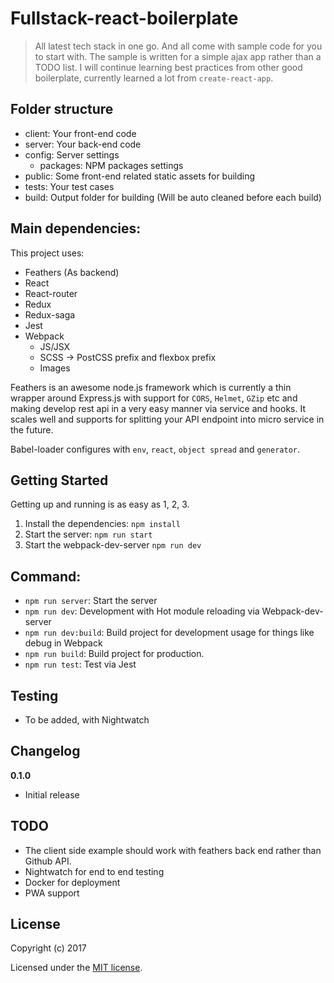 # Fullstack-react-boilerplate

> All latest tech stack in one go. And all come with sample code for you to start with. The sample is written for a simple ajax app rather than a TODO list. I will continue learning best practices from other good boilerplate, currently learned a lot from `create-react-app`.

## Folder structure
- client: Your front-end code
- server: Your back-end code
- config: Server settings
    - packages: NPM packages settings
- public: Some front-end related static assets for building
- tests: Your test cases
- build: Output folder for building (Will be auto cleaned before each build)


## Main dependencies:

This project uses:
- Feathers (As backend)
- React
- React-router
- Redux
- Redux-saga
- Jest
- Webpack
    - JS/JSX
    - SCSS -> PostCSS prefix and flexbox prefix
    - Images

Feathers is an awesome node.js framework which is currently a thin wrapper around Express.js with support for `CORS`, `Helmet`, `GZip` etc and making develop rest api in a very easy manner via service and hooks. It scales well and supports for splitting your API endpoint into micro service in the future.

Babel-loader configures with `env`, `react`, `object spread` and `generator`.

## Getting Started

Getting up and running is as easy as 1, 2, 3.

1. Install the dependencies: `npm install`
2. Start the server: `npm run start`
3. Start the webpack-dev-server `npm run dev`

## Command:
- `npm run server`: Start the server
- `npm run dev`: Development with Hot module reloading via Webpack-dev-server
- `npm run dev:build`: Build project for development usage for things like debug in Webpack
- `npm run build`: Build project for production.
- `npm run test`: Test via Jest

## Testing
- To be added, with Nightwatch

## Changelog
__0.1.0__
- Initial release

## TODO
- The client side example should work with feathers back end rather than Github API.
- Nightwatch for end to end testing
- Docker for deployment
- PWA support

## License

Copyright (c) 2017

Licensed under the [MIT license](LICENSE).
